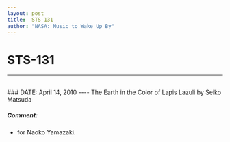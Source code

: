 ```yaml
---
layout: post
title:  STS-131
author: "NASA: Music to Wake Up By"
---
```


# STS-131
----
<br/>
### DATE: April 14, 2010
----
The Earth in the Color of Lapis Lazuli by Seiko Matsuda

##### Comment:
* for Naoko Yamazaki.
